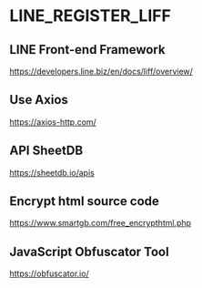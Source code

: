 <h1>LINE_REGISTER_LIFF</h1>



<h2>LINE Front-end Framework</h2>

https://developers.line.biz/en/docs/liff/overview/



<h2>Use Axios</h2>

https://axios-http.com/

<h2>API SheetDB</h2>
  
  https://sheetdb.io/apis

<h2>Encrypt html source code</h2>

https://www.smartgb.com/free_encrypthtml.php

<h2>JavaScript Obfuscator Tool</h2>

https://obfuscator.io/